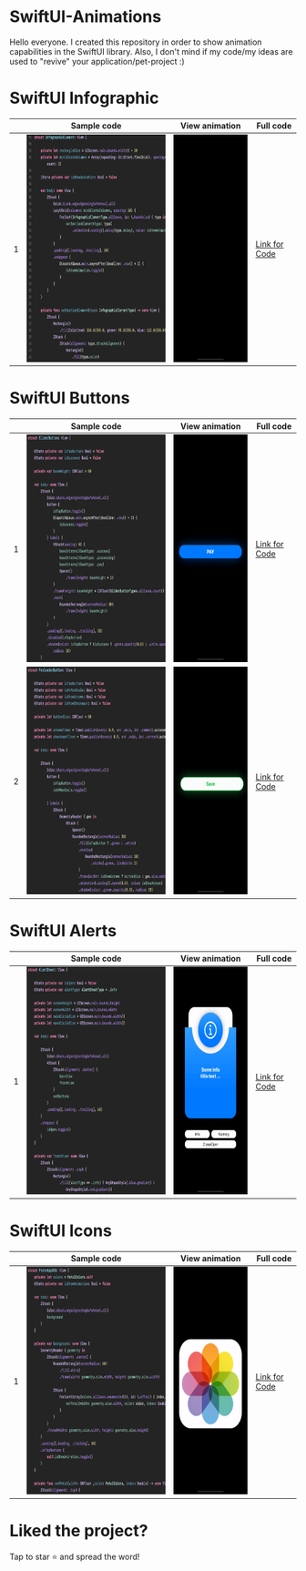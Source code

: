 # SwiftUI-Animations

Hello everyone. I created this repository in order to show animation capabilities in the SwiftUI library. Also, I don't mind if my code/my ideas are used to "revive" your application/pet-project :)

# SwiftUI Infographic
|   | Sample code  | View animation | Full code |
|-- | ------------- | ------------- | --------- |
| 1 | <img src="https://github.com/PollyVern/SwiftUI-Animations/blob/main/InfographicAnimations/InfographicElement/InfographicElementCode.png" height="400" width="400">  |<img src="https://github.com/PollyVern/SwiftUI-Animations/blob/main/InfographicAnimations/InfographicElement/InfographicElement.gif" height="400" width="180">|[Link for Code](https://github.com/PollyVern/SwiftUI-Animations/tree/main/InfographicAnimations/InfographicElement)|

# SwiftUI Buttons

|   | Sample code  | View animation | Full code |
|-- | ------------- | ------------- | --------- |
| 1 | <img src="https://github.com/PollyVern/SwiftUI-Animations/blob/main/ButtonAnimations/SliderButton/SliderButtonSampleCode.png" height="400" width="400">  |<img src="https://github.com/PollyVern/SwiftUI-Animations/blob/main/ButtonAnimations/SliderButton/SliderButton.gif" height="400" width="180">|[Link for Code](https://github.com/PollyVern/SwiftUI-Animations/blob/main/ButtonAnimations/SliderButton/SliderButton.swift)|
| 2 | <img src="https://github.com/PollyVern/SwiftUI-Animations/blob/main/ButtonAnimations/PreloaderButton/PreloaderButtonCode.png" height="400" width="400">  |<img src="https://github.com/PollyVern/SwiftUI-Animations/blob/main/ButtonAnimations/PreloaderButton/PreloaderButton.gif" height="400" width="180">|[Link for Code](https://github.com/PollyVern/SwiftUI-Animations/blob/main/ButtonAnimations/PreloaderButton/PreloaderButton.swift)|


# SwiftUI Alerts
|   | Sample code  | View animation | Full code |
|-- | ------------- | ------------- | --------- |
| 1 | <img src="https://github.com/PollyVern/SwiftUI-Animations/blob/main/AlertAnimations/AlertSheet/AlertSheetCode.png" height="400" width="400">  |<img src="https://github.com/PollyVern/SwiftUI-Animations/blob/main/AlertAnimations/AlertSheet/AlertSheet.gif" height="400" width="180">|[Link for Code](https://github.com/PollyVern/SwiftUI-Animations/blob/main/AlertAnimations/AlertSheet/AlertSheet.swift)|

# SwiftUI Icons

|   | Sample code  | View animation | Full code |
|-- | ------------- | ------------- | --------- |
| 1 | <img src="https://github.com/PollyVern/SwiftUI-Animations/blob/main/IconsAnimations/PhotoAppIOS/PhotoAppIOSCode.png" height="400" width="400">  |<img src="https://github.com/PollyVern/SwiftUI-Animations/blob/main/IconsAnimations/PhotoAppIOS/PhotoAppIOS.gif" height="400" width="180">|[Link for Code](https://github.com/PollyVern/SwiftUI-Animations/blob/main/IconsAnimations/PhotoAppIOS/PhotoAppIOS.swift)|

# Liked the project?
Tap to star ⭐️ and spread the word!
